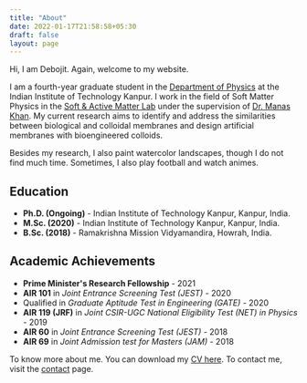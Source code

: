 ```yaml
---
title: "About"
date: 2022-01-17T21:58:58+05:30
draft: false
layout: page
---
```

Hi, I am Debojit. Again, welcome to my website.

I am a fourth-year graduate student in the [Department of Physics](https://iitk.ac.in/phy) at the Indian Institute of Technology Kanpur. I work in the field of Soft Matter Physics in the [Soft & Active Matter Lab](https://www.iitk.ac.in/sam) under the supervision of [Dr. Manas Khan](https://home.iitk.ac.in/~mkhan/). My current research aims to identify and address the similarities between biological and colloidal membranes and design artificial membranes with bioengineered colloids.

Besides my research, I also paint watercolor landscapes, though I do not find much time. Sometimes, I also play football and watch animes.

## Education
- __Ph.D. (Ongoing)__ - Indian Institute of Technology Kanpur, Kanpur, India.
- __M.Sc. (2020)__ - Indian Institute of Technology Kanpur, Kanpur, India.
- __B.Sc. (2018)__ - Ramakrishna Mission Vidyamandira, Howrah, India.

## Academic Achievements
 - **Prime Minister's Research Fellowship** - 2021
 - **AIR 101** in _Joint Entrance Screening Test (JEST)_ - 2020
 - Qualified in _Graduate Aptitude Test in Engineering (GATE)_ - 2020
 - **AIR 119 (JRF)** in _Joint CSIR-UGC National Eligibility Test (NET) in Physics_ - 2019
 - **AIR 60** in _Joint Entrance Screening Test (JEST)_ - 2018
 - **AIR 69** in _Joint Admission test for Masters (JAM)_ - 2018

To know more about me. You can download my [CV here](/pdf/cv.pdf).
To contact me, visit the [contact](../contact) page.
